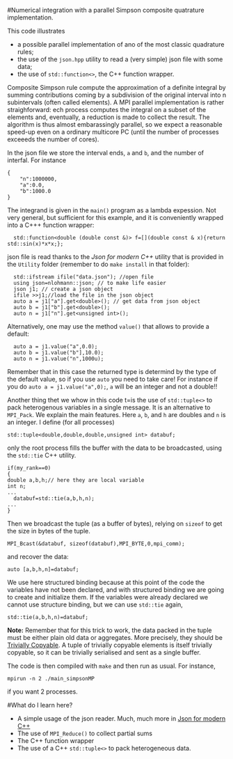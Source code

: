 #Numerical integration with a parallel Simpson composite quatrature implementation.


This code illustrates

- a possible parallel implementation of ano of the most classic quadrature rules;
- the use of the `json.hpp` utility to read a (very simple) json file with some data;
- the use of `std::function<>`, the C++ function wrapper.

Composite Simpson rule compute the approximation of a definite integral by summing contributions coming by a subdivision of the original interval into n subintervals (often called elements). A MPI parallel implementation is rather straighforward: ech process computes the integral on a subset of the elements and, eventually, a reduction is made to collect the result. The algorithm is thus almost embarassingly parallel, so we expect a reasonable speed-up even on a ordinary multicore PC (until the number of processes exceeeds the number of cores).

In the json file we store the interval ends, `a` and `b`, and the number of interfal. For instance

```
{ 
	"n":1000000,
	"a":0.0,
	"b":1000.0
} 
```
The integrand is given in the `main()` program as a lambda expession. Not very general, but sufficient for this example, and it is conveniently wrapped into a 
C+++ function wrapper:

	  std::function<double (double const &)> f=[](double const & x){return std::sin(x)*x*x;};
	
json file is read thanks to the *Json for modern C++* utility that is provided in the `Utility` folder (remember to do `make install` in that folder):

      std::ifstream ifile("data.json"); //open file
      using json=nlohmann::json; // to make life easier
      json j1; // create a json object
      ifile >>j1;//load the file in the json object
      auto a = j1["a"].get<double>(); // get data from json object
      auto b = j1["b"].get<double>();
      auto n = j1["n"].get<unsigned int>();
 
 Alternatively, one may use the method `value()` that allows to provide a default:
 
      auto a = j1.value("a",0.0);
      auto b = j1.value("b"],10.0);
      auto n = j1.value("n",1000u);
 Remember that in this case the returned type is determind by the type of the default value, so if you use `auto` you need to take care! For instance if you do `auto a = j1.value("a",0);`, `a` will be an integer and not a double!!
 
 Another thing thet we whow in this code t=is the use of `std::tuple<>` to pack heterogenous variables in a single message. It is an alternative to
 `MPI_Pack`. We explain the main features. Here `a`, `b`, and `h` are doubles and `n` is an integer. I define (for all processes)
 
	std::tuple<double,double,double,unsigned int> databuf;
only the root process fills the buffer with the data to be broadcasted, using the `std::tie` C++ utility.

	if(my_rank==0)
	{
	double a,b,h;// here they are local variable
	int n;
	...
      databuf=std::tie(a,b,h,n);
	...
	}
	
Then we broadcast the tuple (as a buffer of bytes), relying on `sizeof` to get the size in bytes of the tuple.

	MPI_Bcast(&databuf, sizeof(databuf),MPI_BYTE,0,mpi_comm);
 and recover the data:
   
	auto [a,b,h,n]=databuf;
	
We use here structured binding because at this point of the code the variables have not been declared, and with structured binding we are going to create and initialize them. If the variables were already
declared we cannot use structure binding, but we can use `std::tie` again,
 
	std::tie(a,b,h,n)=databuf;
 
 **Note:** Remember that for this trick to work, the data packed in the tuple must be either plain old data or aggregates. More precisely, they should be [Trivially Copyable](https://en.cppreference.com/w/cpp/named_req/TriviallyCopyable). A tuple of trivially copyable elements is itself trivially copyable, so it can be trivially serialised and sent as a single buffer.
 
 
 The code is then compiled with `make` and then run as usual. For instance,
 
 ```
 mpirun -n 2 ./main_simpsonMP
 ```
 if you want 2 processes. 
 
#What do I learn here?
 
- A simple usage  of the json reader. Much, much more in [Json for modern C++](https://github.com/nlohmann/json)
- The use of `MPI_Reduce()` to collect partial sums
- The C++ function wrapper
- The use of a C++ `std::tuple<>` to pack heterogeneous data. 

 
 